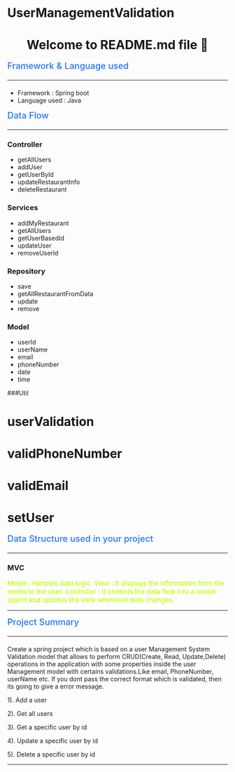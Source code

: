 # UserManagementValidation

<h1 align="center">Welcome to README.md file 👋</h1>


<span style="color:#1F75FE;font-weight:500;font-size:20px">
Framework & Language used <hr>
</span>


* Framework : Spring boot
* Language used : Java

<!-- ### prerequisites
* npm >=5.5.0
* node>=9.3.0  -->


<span style="color:#1F75FE;font-weight:500;font-size:20px">
Data Flow <hr>
</span>


### Controller
* getAllUsers
* addUser
* getUserById
* updateRestaurantInfo
* deleteRestaurant 

### Services
* addMyRestaurant
* getAllUsers
* getUserBasedId
* updateUser
* removeUserId

### Repository
* save
* getAllRestaurantFromData
* update
* remove 

### Model
* userId
* userName
* email
* phoneNumber
* date
* time

###Util
# userValidation
# validPhoneNumber
# validEmail
# setUser

<span style="color:#1F75FE;font-weight:500;font-size:20px">
Data Structure used in your project <hr>
</span>


### MVC
<span style="color:#bfff00;font-weight:500;font-size:15px">
Model : Handles data logic. 
</span>



<span style="color:#bfff00;font-weight:500;font-size:15px">
View : It displays the information from the model to the user. 
</span>



<span style="color:#bfff00;font-weight:500;font-size:15px">
Controller : It controls the data flow into a model object and updates the view whenever data changes.
</span>


---
<span style="color:#1F75FE;font-weight:500;font-size:20px">
Project Summary <hr>
</span>

Create a spring project which is based on  a user Management System Validation model that allows to perform CRUD(Create, Read, Update,Delete) operations in the application with some 
properties inside the user Management model with certains validations.Like email, PhoneNumber, userName etc. If you dont pass the correct format which is validated, then its going to give a error message.


1). Add a user


2). Get all users


3). Get a specific user by id


4). Update a specific user by id


5). Delete a specific user by id


---
